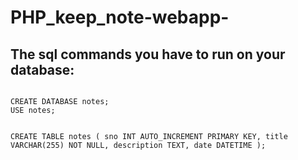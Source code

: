 # PHP_keep_note-webapp-


<h2>The sql commands you have to run on your database:</h2>

<code>
CREATE DATABASE notes;
USE notes;

CREATE TABLE notes (
    sno INT AUTO_INCREMENT PRIMARY KEY,
    title VARCHAR(255) NOT NULL,
    description TEXT,
    date DATETIME
);
</code>


